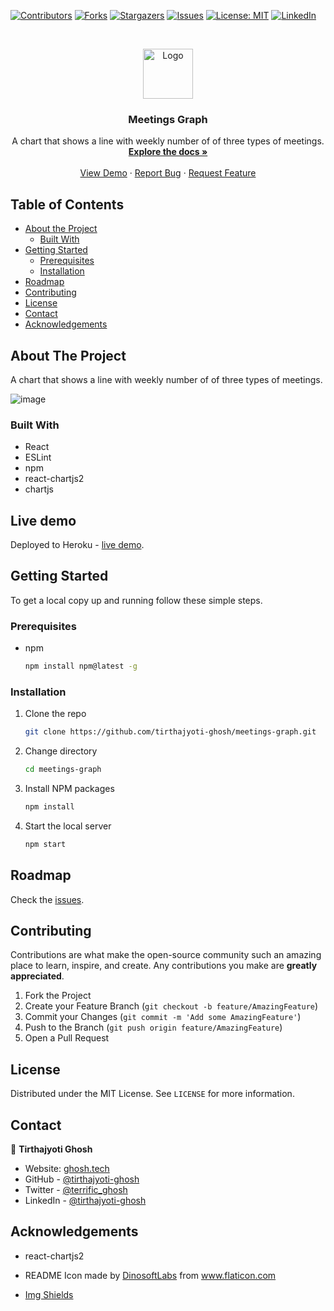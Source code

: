 <!--
*** Thanks for checking out this README Template. If you have a suggestion that would
*** make this better, please fork the repo and create a pull request or simply open
*** an issue with the tag "enhancement".
*** Thanks again! Now go create something AMAZING! :D
-->


<!-- PROJECT SHIELDS -->
<!--
*** I'm using markdown "reference style" links for readability.
*** Reference links are enclosed in brackets [ ] instead of parentheses ( ).
*** See the bottom of this document for the declaration of the reference variables
*** for contributors-url, forks-url, etc. This is an optional, concise syntax you may use.
*** https://www.markdownguide.org/basic-syntax/#reference-style-links
-->
[![Contributors][contributors-shield]][contributors-url]
[![Forks][forks-shield]][forks-url]
[![Stargazers][stars-shield]][stars-url]
[![Issues][issues-shield]][issues-url]
[![License: MIT][license-shield]][license-url]
[![LinkedIn][linkedin-shield]][linkedin-url]



<!-- PROJECT LOGO -->
<br />
<p align="center">
  <a href="https://github.com/tirthajyoti-ghosh/meetings-graph">
    <img src="https://www.flaticon.com/svg/static/icons/svg/3616/3616872.svg" alt="Logo" width="80" height="80">
  </a>

  <h3 align="center">Meetings Graph</h3>

  <p align="center">
    A chart that shows a line with weekly number of of three types of meetings.
    <br />
    <a href="https://github.com/tirthajyoti-ghosh/meetings-graph"><strong>Explore the docs »</strong></a>
    <br />
    <br />
    <a href="https://tg-animex.herokuapp.com/">View Demo</a>
    ·
    <a href="https://github.com/tirthajyoti-ghosh/meetings-graph/issues">Report Bug</a>
    ·
    <a href="https://github.com/tirthajyoti-ghosh/meetings-graph/issues">Request Feature</a>
  </p>
</p>

<!-- TABLE OF CONTENTS -->
## Table of Contents

* [About the Project](#about-the-project)
  * [Built With](#built-with)
* [Getting Started](#getting-started)
  * [Prerequisites](#prerequisites)
  * [Installation](#installation)
* [Roadmap](#roadmap)
* [Contributing](#contributing)
* [License](#license)
* [Contact](#contact)
* [Acknowledgements](#acknowledgements)

<!-- ABOUT THE PROJECT -->
## About The Project

A chart that shows a line with weekly number of of three types of meetings.

![image](https://user-images.githubusercontent.com/57726348/103452435-8eb72d80-4cf5-11eb-99eb-17699b9d1b95.png)

### Built With

- React
- ESLint
- npm
- react-chartjs2
- chartjs

## Live demo

Deployed to Heroku - [live demo](https://tg-animex.herokuapp.com/).

<!-- GETTING STARTED -->
## Getting Started

To get a local copy up and running follow these simple steps.

### Prerequisites

* npm

    ```sh
    npm install npm@latest -g
    ```

### Installation

1. Clone the repo

    ```sh
    git clone https://github.com/tirthajyoti-ghosh/meetings-graph.git
    ```

2. Change directory

    ```sh
    cd meetings-graph
    ```

3. Install NPM packages

    ```sh
    npm install
    ```

4. Start the local server

    ```sh
    npm start
    ```

<!-- ROADMAP -->
## Roadmap

Check the [issues](https://github.com/tirthajyoti-ghosh/meetings-graph/issues).

<!-- CONTRIBUTING -->
## Contributing

Contributions are what make the open-source community such an amazing place to learn, inspire, and create. Any contributions you make are **greatly appreciated**.

1. Fork the Project
2. Create your Feature Branch (`git checkout -b feature/AmazingFeature`)
3. Commit your Changes (`git commit -m 'Add some AmazingFeature'`)
4. Push to the Branch (`git push origin feature/AmazingFeature`)
5. Open a Pull Request

<!-- LICENSE -->
## License

Distributed under the MIT License. See `LICENSE` for more information.

<!-- CONTACT -->
## Contact

👤 **Tirthajyoti Ghosh**

- Website: [ghosh.tech](https://ghosh.tech)
- GitHub - [@tirthajyoti-ghosh](https://github.com/tirthajyoti-ghosh)
- Twitter - [@terrific_ghosh](https://twitter.com/terrific_ghosh)
- LinkedIn - [@tirthajyoti-ghosh](https://www.linkedin.com/in/tirthajyoti-ghosh/)

<!-- ACKNOWLEDGEMENTS -->
## Acknowledgements

* react-chartjs2
* README Icon made by <a href="https://www.flaticon.com/free-icon/line-chart_3616872?related_item_id=3616866&term=line%20graph" title="DinosoftLabs">DinosoftLabs</a> from <a href="https://www.flaticon.com/" title="Flaticon">www.flaticon.com</a>

* [Img Shields](https://shields.io)

<!-- MARKDOWN LINKS & IMAGES -->
<!-- https://www.markdownguide.org/basic-syntax/#reference-style-links -->
[contributors-shield]: https://img.shields.io/github/contributors/tirthajyoti-ghosh/meetings-graph.svg?style=flat-square
[contributors-url]: https://github.com/tirthajyoti-ghosh/meetings-graph/graphs/contributors
[forks-shield]: https://img.shields.io/github/forks/tirthajyoti-ghosh/meetings-graph.svg?style=flat-square
[forks-url]: https://github.com/tirthajyoti-ghosh/meetings-graph/network/members
[stars-shield]: https://img.shields.io/github/stars/tirthajyoti-ghosh/meetings-graph.svg?style=flat-square
[stars-url]: https://github.com/tirthajyoti-ghosh/meetings-graph/stargazers
[issues-shield]: https://img.shields.io/github/issues/tirthajyoti-ghosh/meetings-graph.svg?style=flat-square
[issues-url]: https://github.com/tirthajyoti-ghosh/meetings-graph/issues
[license-shield]: https://img.shields.io/badge/License-MIT-yellow.svg
[license-url]: https://github.com/tirthajyoti-ghosh/meetings-graph/blob/development/LICENSE
[linkedin-shield]: https://img.shields.io/badge/-LinkedIn-black.svg?style=flat-square&logo=linkedin&colorB=555
[linkedin-url]: https://www.linkedin.com/in/tirthajyoti-ghosh/
